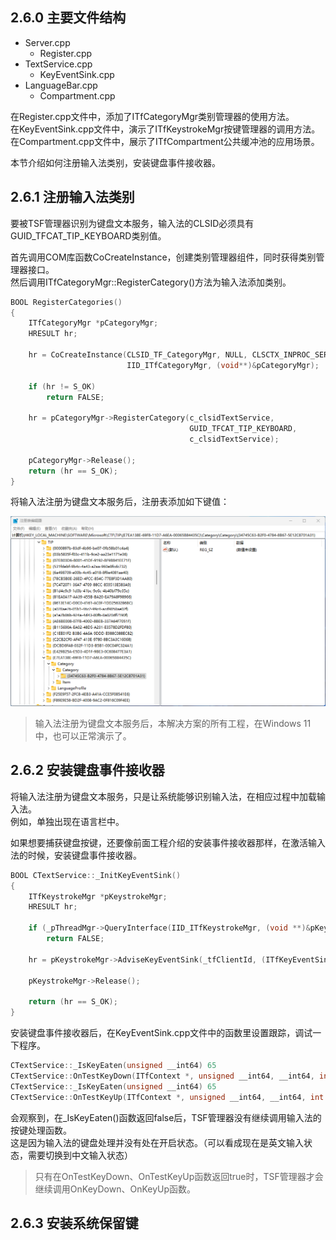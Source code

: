 ## 2.6.0 主要文件结构

- Server.cpp
  - Register.cpp
- TextService.cpp
  - KeyEventSink.cpp
- LanguageBar.cpp
  - Compartment.cpp

在Register.cpp文件中，添加了ITfCategoryMgr类别管理器的使用方法。<br/>
在KeyEventSink.cpp文件中，演示了ITfKeystrokeMgr按键管理器的调用方法。<br/>
在Compartment.cpp文件中，展示了ITfCompartment公共缓冲池的应用场景。

本节介绍如何注册输入法类别，安装键盘事件接收器。

## 2.6.1 注册输入法类别

要被TSF管理器识别为键盘文本服务，输入法的CLSID必须具有GUID_TFCAT_TIP_KEYBOARD类别值。

首先调用COM库函数CoCreateInstance，创建类别管理器组件，同时获得类别管理器接口。<br/>
然后调用ITfCategoryMgr::RegisterCategory()方法为输入法添加类别。

```C++
BOOL RegisterCategories()
{
    ITfCategoryMgr *pCategoryMgr;
    HRESULT hr;

    hr = CoCreateInstance(CLSID_TF_CategoryMgr, NULL, CLSCTX_INPROC_SERVER, 
                          IID_ITfCategoryMgr, (void**)&pCategoryMgr);

    if (hr != S_OK)
        return FALSE;

    hr = pCategoryMgr->RegisterCategory(c_clsidTextService,
                                        GUID_TFCAT_TIP_KEYBOARD, 
                                        c_clsidTextService);

    pCategoryMgr->Release();
    return (hr == S_OK);
}
```

将输入法注册为键盘文本服务后，注册表添加如下键值：

![Category](img/Category.png)

>输入法注册为键盘文本服务后，本解决方案的所有工程，在Windows 11中，也可以正常演示了。

## 2.6.2 安装键盘事件接收器

将输入法注册为键盘文本服务，只是让系统能够识别输入法，在相应过程中加载输入法。<br/>
例如，单独出现在语言栏中。

如果想要捕获键盘按键，还要像前面工程介绍的安装事件接收器那样，在激活输入法的时候，安装键盘事件接收器。

```C++
BOOL CTextService::_InitKeyEventSink()
{
    ITfKeystrokeMgr *pKeystrokeMgr;
    HRESULT hr;

    if (_pThreadMgr->QueryInterface(IID_ITfKeystrokeMgr, (void **)&pKeystrokeMgr) != S_OK)
        return FALSE;

    hr = pKeystrokeMgr->AdviseKeyEventSink(_tfClientId, (ITfKeyEventSink *)this, TRUE);

    pKeystrokeMgr->Release();

    return (hr == S_OK);
}
```

安装键盘事件接收器后，在KeyEventSink.cpp文件中的函数里设置跟踪，调试一下程序。

```C++
CTextService::_IsKeyEaten(unsigned __int64) 65
CTextService::OnTestKeyDown(ITfContext *, unsigned __int64, __int64, int *) 0
CTextService::_IsKeyEaten(unsigned __int64) 65
CTextService::OnTestKeyUp(ITfContext *, unsigned __int64, __int64, int *) 0
```

会观察到，在_IsKeyEaten()函数返回false后，TSF管理器没有继续调用输入法的按键处理函数。<br/>
这是因为输入法的键盘处理并没有处在开启状态。（可以看成现在是英文输入状态，需要切换到中文输入状态）

>只有在OnTestKeyDown、OnTestKeyUp函数返回true时，TSF管理器才会继续调用OnKeyDown、OnKeyUp函数。

## 2.6.3 安装系统保留键

